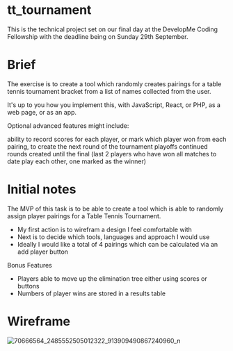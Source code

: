 # tt_tournament

This is the technical project set on our final day at the DevelopMe Coding Fellowship with the deadline being on Sunday 29th September.

# Brief

The exercise is to create a tool which randomly creates pairings for a table tennis tournament bracket from a list of names collected from the user.

It's up to you how you implement this, with JavaScript, React, or PHP, as a web page, or as an app.

Optional advanced features might include:

ability to record scores for each player, or mark which player won from each pairing, to create the next round of the tournament playoffs
continued rounds created until the final (last 2 players who have won all matches to date play each other, one marked as the winner)

# Initial notes

The MVP of this task is to be able to create a tool which is able to randomly assign player pairings for a Table Tennis Tournament. 

- My first action is to wirefram a design I feel comfortable with
- Next is to decide which tools, languages and approach I would use
- Ideally I would like a total of 4 pairings which can be calculated via an add player button

Bonus Features

- Players able to move up the elimination tree either using scores or buttons
- Numbers of player wins are stored in a results table


# Wireframe

![70666564_2485552505012322_913909490867240960_n](https://user-images.githubusercontent.com/51920030/65522474-b3add580-dee2-11e9-9403-19700c3febb5.jpg)
